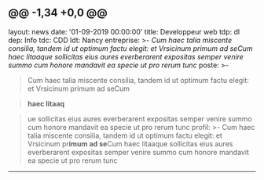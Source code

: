 @@ -1,34 +0,0 @@
---
layout: news
date: '01-09-2019 00:00:00'
title: Developpeur web
tdp: dl
dep: Info
tdc: CDD
ldt: Nancy
entreprise: >-
  _Cum haec talia miscente consilia, tandem id ut optimum factu elegit: et
  Vrsicinum primum ad seCum haec litaaque sollicitas eius aures everberarent
  expositas semper venire summo cum honore mandavit ea specie ut pro rerum tunc_
poste: >-
  > Cum haec talia miscente consilia, tandem id ut optimum factu elegit: et
  Vrsicinum primum ad seCum

  >

  >  

  >

  > **haec litaaq**

  >

  > ue sollicitas eius aures everberarent expositas semper venire summo cum
  honore mandavit ea specie ut pro rerum tunc
profil: >-
  Cum haec talia miscente consilia, tandem id ut optimum factu elegit: et
  Vrsicinum pr**imum ad se**Cum haec litaaque sollicitas eius aures everberarent
  expositas semper venire summo cum honore mandavit ea specie ut pro rerum tunc
---